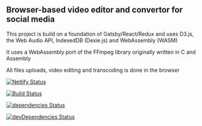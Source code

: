 ## Browser-based video editor and convertor for social media

This project is build on a foundation of Gatsby/React/Redux and uses D3.js, the Web Audio API, IndexedDB (Dexie.js) and WebAssembly (WASM)

It uses a WebAssembly port of the FFmpeg library originally written in C and Assembly

All files uploads, video editing and transcoding is done in the browser

[![Netlify Status](https://api.netlify.com/api/v1/badges/91bc8403-94e3-4781-97ae-050018b409d4/deploy-status)](https://app.netlify.com/sites/musing-kalam-86af59/deploys)

[![Build Status](https://travis-ci.com/TCotton/Online-Browser-Video-Editor.svg?branch=develop)](https://travis-ci.com/TCotton/Online-Browser-Video-Editor)

[![dependencies Status](https://status.david-dm.org/gh/TCotton/Online-Browser-Video-Editor.svg)](https://david-dm.org/TCotton/Online-Browser-Video-Editor)

[![devDependencies Status](https://status.david-dm.org/gh/TCotton/Online-Browser-Video-Editor.svg?type=dev)](https://david-dm.org/TCotton/Online-Browser-Video-Editor?type=dev)

